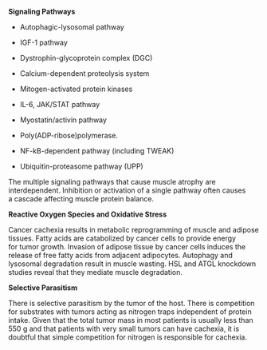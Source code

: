 **Signaling Pathways**

- Autophagic-lysosomal pathway

- IGF-1 pathway

- Dystrophin-glycoprotein complex (DGC)

- Calcium-dependent proteolysis system

- Mitogen-activated protein kinases

- IL-6, JAK/STAT pathway

- Myostatin/activin pathway

- Poly(ADP-ribose)polymerase.

- NF-kB-dependent pathway (including TWEAK)

- Ubiquitin-proteasome pathway (UPP)

The multiple signaling pathways that cause muscle atrophy are interdependent. Inhibition or activation of a single pathway often causes a cascade affecting muscle protein balance.

**Reactive Oxygen Species and Oxidative Stress**

Cancer cachexia results in metabolic reprogramming of muscle and adipose tissues. Fatty acids are catabolized by cancer cells to provide energy for tumor growth. Invasion of adipose tissue by cancer cells induces the release of free fatty acids from adjacent adipocytes. Autophagy and lysosomal degradation result in muscle wasting. HSL and ATGL knockdown studies reveal that they mediate muscle degradation.

**Selective Parasitism**

There is selective parasitism by the tumor of the host. There is competition for substrates with tumors acting as nitrogen traps independent of protein intake. Given that the total tumor mass in most patients is usually less than 550 g and that patients with very small tumors can have cachexia, it is doubtful that simple competition for nitrogen is responsible for cachexia.